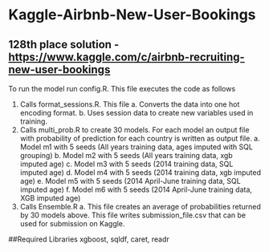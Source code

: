 # Kaggle-Airbnb-New-User-Bookings

## 128th place solution - https://www.kaggle.com/c/airbnb-recruiting-new-user-bookings
To run the model run config.R. This file executes the code as follows

1.	Calls format_sessions.R. This file
    a. Converts the data into one hot encoding format.
    b. Uses session data to create new variables used in training.
2.	Calls multi_prob.R to create 30 models. For each model an output file with probability of prediction for each country is written as output file.
    a.	Model m1 with 5 seeds (All years training data, ages imputed with SQL grouping)
    b.	Model m2 with 5 seeds (All years training data, xgb imputed age)
    c.	Model m3 with 5 seeds (2014 training data, SQL imputed age)
    d.	Model m4 with 5 seeds (2014 training data, xgb imputed age)
    e.	Model m5 with 5 seeds (2014 April-June training data, SQL imputed age)
    f.	Model m6 with 5 seeds (2014 April-June training data, XGB imputed age)
3.	Calls Ensemble.R
    a.	This file creates an average of probabilities returned by 30 models above. This file writes submission_file.csv that can be used for submission on Kaggle.

##Required Libraries
xgboost, sqldf, caret, readr

